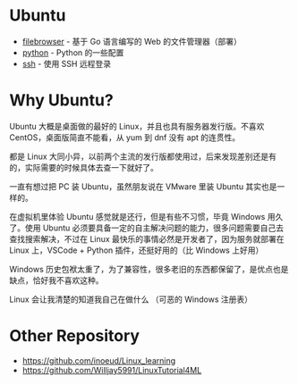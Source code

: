 # Ubuntu
- [filebrowser](./filebrowser.md) - 基于 Go 语言编写的 Web 的文件管理器（部署）
- [python](./python.md) - Python 的一些配置
- [ssh](./ssh.md) - 使用 SSH 远程登录

# Why Ubuntu?
Ubuntu 大概是桌面做的最好的 Linux，并且也具有服务器发行版。不喜欢 CentOS，桌面版简直不能看，从 yum 到 dnf 没有 apt 的连贯性。

都是 Linux 大同小异，以前两个主流的发行版都使用过，后来发现差别还是有的，实际需要的时候具体去查一下就好了。

一直有想过把 PC 装 Ubuntu，虽然朋友说在 VMware 里装 Ubuntu 其实也是一样的。

在虚拟机里体验 Ubuntu 感觉就是还行，但是有些不习惯，毕竟 Windows 用久了。使用 Ubuntu 必须要具备一定的自主解决问题的能力，很多问题需要自己去查找搜索解决，不过在 Linux 最快乐的事情必然是开发者了，因为服务就部署在 Linux 上，VSCode + Python 插件，还挺好用的（比 Windows 上好用）

Windows 历史包袱太重了，为了兼容性，很多老旧的东西都保留了，是优点也是缺点，恰好我不喜欢这种。

Linux 会让我清楚的知道我自己在做什么 （可恶的 Windows 注册表）

# Other Repository
- <https://github.com/inoeud/Linux_learning>
- <https://github.com/Willjay5991/LinuxTutorial4ML>
